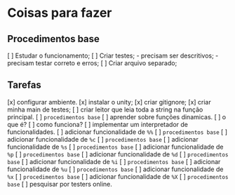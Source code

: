 # Coisas para fazer

## Procedimentos base
[ ] Estudar o funcionamento;
[ ] Criar testes;
    - precisam ser descritivos;
    - precisam testar correto e erros;
[ ] Criar arquivo separado;

## Tarefas

[x] configurar ambiente.
  [x] instalar o unity;
  [x] criar gitignore;
  [x] criar minha main de testes;
[ ] criar leitor que leia toda a string na função principal.
    [ ] `procedimentos base`
[ ] aprender sobre funções dinamicas.
    [ ] o que é?
    [ ] como funciona?
[ ] implementar um interpretador de funcionalidades.
[ ] adicionar funcionalidade de `%%`
    [ ] `procedimentos base`
[ ] adicionar funcionalidade de `%c`
    [ ] `procedimentos base`
[ ] adicionar funcionalidade de `%s`
    [ ] `procedimentos base`
[ ] adicionar funcionalidade de `%p`
    [ ] `procedimentos base`
[ ] adicionar funcionalidade de `%d`
    [ ] `procedimentos base`
[ ] adicionar funcionalidade de `%i`
    [ ] `procedimentos base`
[ ] adicionar funcionalidade de `%u`
    [ ] `procedimentos base`
[ ] adicionar funcionalidade de `%x`
    [ ] `procedimentos base`
[ ] adicionar funcionalidade de `%X`
    [ ] `procedimentos base`
[ ] pesquisar por testers online.

